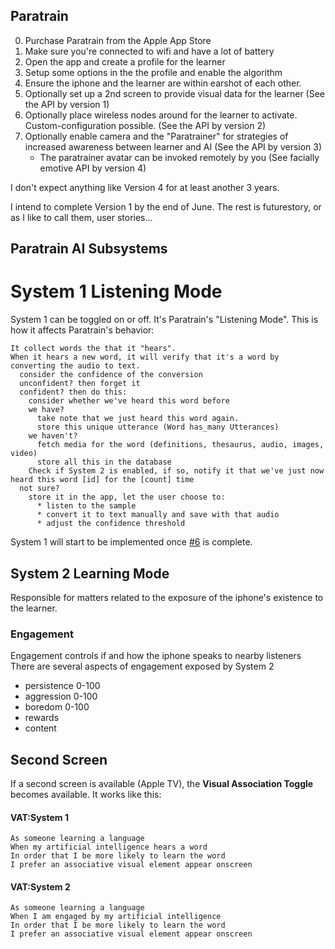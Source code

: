 Paratrain
---

0. Purchase Paratrain from the Apple App Store
1. Make sure you're connected to wifi and have a lot of battery
0. Open the app and create a profile for the learner
0. Setup some options in the the profile and enable the algorithm
0. Ensure the iphone and the learner are within earshot of each other.
1. Optionally set up a 2nd screen to provide visual data for the learner (See the API by version 1)
2. Optionally place wireless nodes around for the learner to activate. Custom-configuration possible. (See the API by version 2)
2. Optionally enable camera and the "Paratrainer" for strategies of increased awareness between learner and AI (See the API by version 3)
    * The paratrainer avatar can be invoked remotely by you (See facially emotive API by version 4)

I don't expect anything like Version 4 for at least another 3 years.

I intend to complete Version 1 by the end of June. The rest is futurestory, or as I like to call them, user stories...

## Paratrain AI Subsystems

# System 1 Listening Mode

System 1 can be toggled on or off. It's Paratrain's "Listening Mode". This is how it affects Paratrain's behavior:

    It collect words the that it "hears".
    When it hears a new word, it will verify that it's a word by converting the audio to text.
      consider the confidence of the conversion
      unconfident? then forget it
      confident? then do this:
        consider whether we've heard this word before
        we have?
          take note that we just heard this word again.
          store this unique utterance (Word has_many Utterances)
        we haven't?
          fetch media for the word (definitions, thesaurus, audio, images, video)
          store all this in the database
        Check if System 2 is enabled, if so, notify it that we've just now heard this word [id] for the [count] time
      not sure?
        store it in the app, let the user choose to:
          * listen to the sample
          * convert it to text manually and save with that audio
          * adjust the confidence threshold

System 1 will start to be implemented once [#6](https://github.com/keyvanfatehi/paratrain/issues/6) is complete.

## System 2 Learning Mode
Responsible for matters related to the exposure of the iphone's existence to the learner.

### Engagement
Engagement controls if and how the iphone speaks to nearby listeners
There are several aspects of engagement exposed by System 2
 * persistence 0-100
 * aggression 0-100
 * boredom 0-100
 * rewards
 * content


## Second Screen

If a second screen is available (Apple TV), the **Visual Association Toggle** becomes available. It works like this:

#### VAT:System 1

    As someone learning a language
    When my artificial intelligence hears a word
    In order that I be more likely to learn the word
    I prefer an associative visual element appear onscreen
    
#### VAT:System 2 
   
    As someone learning a language
    When I am engaged by my artificial intelligence
    In order that I be more likely to learn the word
    I prefer an associative visual element appear onscreen
